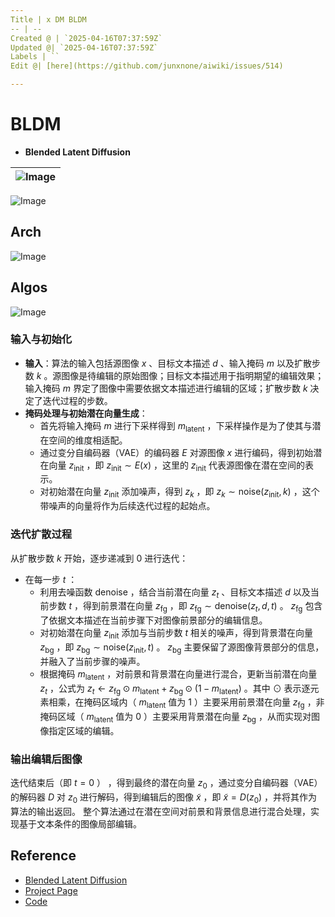 ```yaml
---
Title | x DM BLDM
-- | --
Created @ | `2025-04-16T07:37:59Z`
Updated @| `2025-04-16T07:37:59Z`
Labels | ``
Edit @| [here](https://github.com/junxnone/aiwiki/issues/514)

---
```

# BLDM

- **Blended Latent Diffusion**

![Image](https://github.com/user-attachments/assets/516843b1-7416-4863-b110-4afefc827733) |
-- |
![Image](https://github.com/user-attachments/assets/cf4e223b-bfe5-4eba-9fa9-37ec5f33e153)

## Arch

![Image](https://github.com/user-attachments/assets/b29ff870-7438-43df-8b9b-14b099c8d7f9)


## Algos
![Image](https://github.com/user-attachments/assets/ae6dab47-39c2-450c-933d-2ceb89d7285d)

### 输入与初始化
- **输入**：算法的输入包括源图像 $x$  、目标文本描述 $d$  、输入掩码 $m$ 以及扩散步数 $k$  。源图像是待编辑的原始图像；目标文本描述用于指明期望的编辑效果；输入掩码 $m$ 界定了图像中需要依据文本描述进行编辑的区域；扩散步数 $k$ 决定了迭代过程的步数。
- **掩码处理与初始潜在向量生成**：
    - 首先将输入掩码 $m$ 进行下采样得到 $m_{\text{latent}}$  ，下采样操作是为了使其与潜在空间的维度相适配。
    - 通过变分自编码器（VAE）的编码器 $E$ 对源图像 $x$ 进行编码，得到初始潜在向量 $z_{\text{init}}$  ，即 $z_{\text{init}} \sim E(x)$  ，这里的 $z_{\text{init}}$ 代表源图像在潜在空间的表示。
    - 对初始潜在向量 $z_{\text{init}}$ 添加噪声，得到 $z_{k}$  ，即 $z_{k} \sim \text{noise}(z_{\text{init}}, k)$  ，这个带噪声的向量将作为后续迭代过程的起始点。 
### 迭代扩散过程
从扩散步数 $k$ 开始，逐步递减到 $0$ 进行迭代：
- 在每一步 $t$  ：
    - 利用去噪函数 $\text{denoise}$  ，结合当前潜在向量 $z_{t}$  、目标文本描述 $d$  以及当前步数 $t$  ，得到前景潜在向量 $z_{\text{fg}}$  ，即 $z_{\text{fg}} \sim \text{denoise}(z_{t}, d, t)$  。 $z_{\text{fg}}$ 包含了依据文本描述在当前步骤下对图像前景部分的编辑信息。
    - 对初始潜在向量 $z_{\text{init}}$ 添加与当前步数 $t$ 相关的噪声，得到背景潜在向量 $z_{\text{bg}}$  ，即 $z_{\text{bg}} \sim \text{noise}(z_{\text{init}}, t)$  。 $z_{\text{bg}}$ 主要保留了源图像背景部分的信息，并融入了当前步骤的噪声。
    - 根据掩码 $m_{\text{latent}}$  ，对前景和背景潜在向量进行混合，更新当前潜在向量 $z_{t}$  ，公式为 $z_{t} \leftarrow z_{\text{fg}} \odot m_{\text{latent}} + z_{\text{bg}} \odot (1 - m_{\text{latent}})$  。其中 $\odot$ 表示逐元素相乘，在掩码区域内（ $m_{\text{latent}}$ 值为 $1$  ）主要采用前景潜在向量 $z_{\text{fg}}$  ，非掩码区域（ $m_{\text{latent}}$ 值为 $0$  ）主要采用背景潜在向量 $z_{\text{bg}}$  ，从而实现对图像指定区域的编辑。 
### 输出编辑后图像
迭代结束后（即 $t = 0$  ） ，得到最终的潜在向量 $z_{0}$  ，通过变分自编码器（VAE）的解码器 $D$ 对 $z_{0}$ 进行解码，得到编辑后的图像 $\tilde{x}$  ，即 $\tilde{x} = D(z_{0})$  ，并将其作为算法的输出返回。 整个算法通过在潜在空间对前景和背景信息进行混合处理，实现基于文本条件的图像局部编辑。 


## Reference
- [Blended Latent Diffusion](https://arxiv.org/abs/2206.02779)
- [Project Page](https://omriavrahami.com/blended-latent-diffusion-page/)
- [Code](https://github.com/omriav/blended-latent-diffusion)
